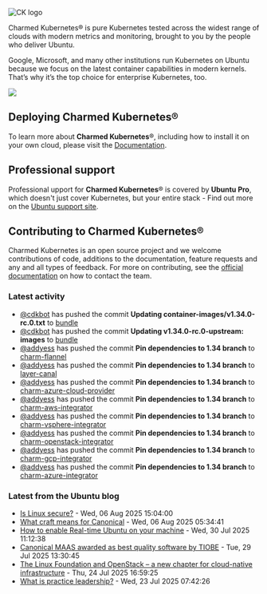 ![CK logo](https://assets.ubuntu.com/v1/451d4cf4-Charmed+Kubernetes_RGB_onWhite_2022.svg)

Charmed Kubernetes® is pure Kubernetes tested across the widest range of clouds with modern metrics and monitoring, brought to you by the people who deliver Ubuntu.

Google, Microsoft, and many other institutions run Kubernetes on Ubuntu because we focus on the latest container capabilities in modern kernels. That’s why it’s the top choice for enterprise Kubernetes, too.

![](https://assets.ubuntu.com/v1/843c77b6-juju-at-a-glace.svg)

## Deploying Charmed Kubernetes®

To learn more about **Charmed Kubernetes**®, including how to install it on your own cloud, please visit the [Documentation][docs].

## Professional support

Professional upport for **Charmed Kubernetes**® is covered by **Ubuntu Pro**, which doesn't just cover Kubernetes, but your entire stack - Find out more on the [Ubuntu support site](https://ubuntu.com/support).

## Contributing to Charmed Kubernetes®

Charmed Kubernetes is an open source project and we welcome contributions of code, additions to the documentation, feature requests and any and all types of feedback. For more on contributing, see the [official documentation][get-in-touch] on how to contact the team.

<!-- LINKS -->
[docs]: https://ubuntu.com/kubernetes/docs
[get-in-touch]: https://ubuntu.com/kubernetes/docs/get-in-touch

### Latest activity

<!-- activity starts -->
 - [@cdkbot](https://github.com/cdkbot) has pushed the commit **Updating container-images/v1.34.0-rc.0.txt** to [bundle](https://github.com/charmed-kubernetes/bundle)
 - [@cdkbot](https://github.com/cdkbot) has pushed the commit **Updating v1.34.0-rc.0-upstream: images** to [bundle](https://github.com/charmed-kubernetes/bundle)
 - [@addyess](https://github.com/addyess) has pushed the commit **Pin dependencies to 1.34 branch** to [charm-flannel](https://github.com/charmed-kubernetes/charm-flannel)
 - [@addyess](https://github.com/addyess) has pushed the commit **Pin dependencies to 1.34 branch** to [layer-canal](https://github.com/charmed-kubernetes/layer-canal)
 - [@addyess](https://github.com/addyess) has pushed the commit **Pin dependencies to 1.34 branch** to [charm-azure-cloud-provider](https://github.com/charmed-kubernetes/charm-azure-cloud-provider)
 - [@addyess](https://github.com/addyess) has pushed the commit **Pin dependencies to 1.34 branch** to [charm-aws-integrator](https://github.com/charmed-kubernetes/charm-aws-integrator)
 - [@addyess](https://github.com/addyess) has pushed the commit **Pin dependencies to 1.34 branch** to [charm-vsphere-integrator](https://github.com/charmed-kubernetes/charm-vsphere-integrator)
 - [@addyess](https://github.com/addyess) has pushed the commit **Pin dependencies to 1.34 branch** to [charm-openstack-integrator](https://github.com/charmed-kubernetes/charm-openstack-integrator)
 - [@addyess](https://github.com/addyess) has pushed the commit **Pin dependencies to 1.34 branch** to [charm-gcp-integrator](https://github.com/charmed-kubernetes/charm-gcp-integrator)
 - [@addyess](https://github.com/addyess) has pushed the commit **Pin dependencies to 1.34 branch** to [charm-azure-integrator](https://github.com/charmed-kubernetes/charm-azure-integrator)
<!-- activity ends -->

<!-- roadmap starts -->

<!-- roadmap ends -->

### Latest from the Ubuntu blog

<!-- blog starts -->
* [Is Linux secure?](https://ubuntu.com//blog/is-linux-secure) - Wed, 06 Aug 2025 15:04:00 
* [What craft means for Canonical](https://ubuntu.com//blog/what-craft-means-for-canonical) - Wed, 06 Aug 2025 05:34:41 
* [How to enable Real-time Ubuntu on your machine](https://ubuntu.com//blog/enable-real-time-ubuntu) - Wed, 30 Jul 2025 11:12:38 
* [Canonical MAAS awarded as best quality software by TIOBE](https://ubuntu.com//blog/canonical-maas-awarded-as-best-quality-software-by-tiobe) - Tue, 29 Jul 2025 13:30:45 
* [The Linux Foundation and OpenStack – a new chapter for cloud-native infrastructure](https://ubuntu.com//blog/linux-foundation-openstack) - Thu, 24 Jul 2025 16:59:25 
* [What is practice leadership?](https://ubuntu.com//blog/what-is-practice-leadership) - Wed, 23 Jul 2025 07:42:26 
<!-- blog ends -->
